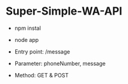 # Super-Simple-WA-API

- npm instal
- node app

- Entry point: /message
- Parameter: phoneNumber, message
- Method: GET & POST
